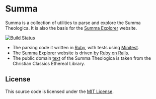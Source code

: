 Summa
=====
Summa is a collection of utilities to parse and explore the Summa Theologica. It is also the basis for the [Summa Explorer](http://www.summaexplorer.com) website.

[![Build Status](https://travis-ci.org/joshpeterson/summa.svg?branch=master)](https://travis-ci.org/joshpeterson/summa)

* The parsing code it written in [Ruby](https://www.ruby-lang.org), with tests using [Minitest](https://github.com/seattlerb/minitest).
* The [Summa Explorer](http://www.summaexplorer.com) website is driven by [Ruby on Rails](http://rubyonrails.org).
* The public domain [text](http://www.ccel.org/ccel/aquinas/summa.txt) of the Summa Theologica is taken from the  Christian Classics Ethereal Library.

License
------
This source code is licensed under the [MIT License](http://opensource.org/licenses/MIT).

